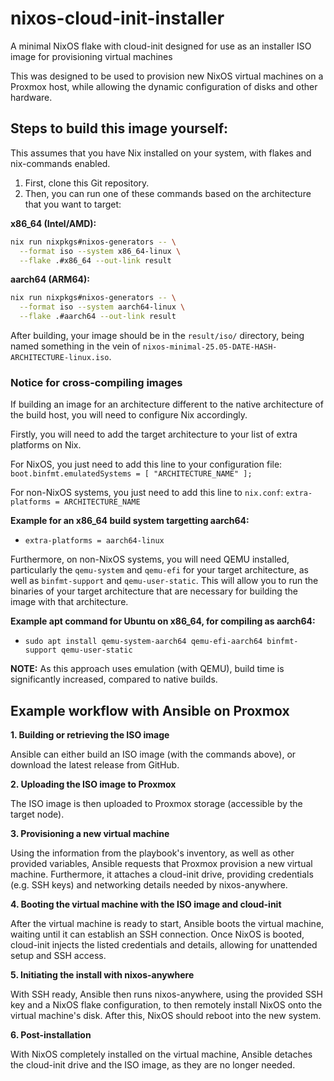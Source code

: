 # nixos-cloud-init-installer
A minimal NixOS flake with cloud-init designed for use as an installer ISO image for provisioning virtual machines

This was designed to be used to provision new NixOS virtual machines on a Proxmox host, while allowing the dynamic configuration of disks and other hardware.

## Steps to build this image yourself:

This assumes that you have Nix installed on your system, with flakes and nix-commands enabled.

1. First, clone this Git repository.
2. Then, you can run one of these commands based on the architecture that you want to target:

**x86_64 (Intel/AMD):**
```bash
nix run nixpkgs#nixos-generators -- \
  --format iso --system x86_64-linux \
  --flake .#x86_64 --out-link result
```

**aarch64 (ARM64):**
```bash
nix run nixpkgs#nixos-generators -- \
  --format iso --system aarch64-linux \
  --flake .#aarch64 --out-link result
```

After building, your image should be in the `result/iso/` directory, being named something in the vein of `nixos-minimal-25.05-DATE-HASH-ARCHITECTURE-linux.iso`.

### Notice for cross-compiling images
If building an image for an architecture different to the native architecture of the build host, you will need to configure Nix accordingly.

Firstly, you will need to add the target architecture to your list of extra platforms on Nix.

For NixOS, you just need to add this line to your configuration file: `boot.binfmt.emulatedSystems = [ "ARCHITECTURE_NAME" ];`

For non-NixOS systems, you just need to add this line to `nix.conf`: `extra-platforms = ARCHITECTURE_NAME`

**Example for an x86_64 build system targetting aarch64:**
- `extra-platforms = aarch64-linux`

Furthermore, on non-NixOS systems, you will need QEMU installed, particularly the `qemu-system` and `qemu-efi` for your target architecture, as well as `binfmt-support` and `qemu-user-static`. This will allow you to run the binaries of your target architecture that are necessary for building the image with that architecture.

**Example apt command for Ubuntu on x86_64, for compiling as aarch64:**
- `sudo apt install qemu-system-aarch64 qemu-efi-aarch64 binfmt-support qemu-user-static` 

**NOTE:** As this approach uses emulation (with QEMU), build time is significantly increased, compared to native builds.

## Example workflow with Ansible on Proxmox
**1. Building or retrieving the ISO image**

Ansible can either build an ISO image (with the commands above), or download the latest release from GitHub.

**2. Uploading the ISO image to Proxmox**

The ISO image is then uploaded to Proxmox storage (accessible by the target node).

**3. Provisioning a new virtual machine**

Using the information from the playbook's inventory, as well as other provided variables, Ansible requests that Proxmox provision a new virtual machine. Furthermore, it attaches a cloud-init drive, providing credentials (e.g. SSH keys) and networking details needed by nixos-anywhere.

**4. Booting the virtual machine with the ISO image and cloud-init**

After the virtual machine is ready to start, Ansible boots the virtual machine, waiting until it can establish an SSH connection. Once NixOS is booted, cloud-init injects the listed credentials and details, allowing for unattended setup and SSH access.

**5. Initiating the install with nixos-anywhere**

With SSH ready, Ansible then runs nixos-anywhere, using the provided SSH key and a NixOS flake configuration, to then remotely install NixOS onto the virtual machine's disk. After this, NixOS should reboot into the new system.

**6. Post-installation**

With NixOS completely installed on the virtual machine, Ansible detaches the cloud-init drive and the ISO image, as they are no longer needed.